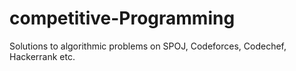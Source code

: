 # competitive-Programming
Solutions to algorithmic problems on SPOJ, Codeforces, Codechef, Hackerrank etc.
